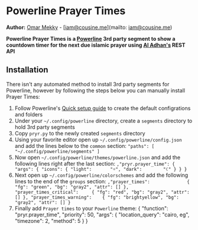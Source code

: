 Powerline Prayer Times
======================

**Author:** [Omar Mekky](http://cousine.me) - [iam@cousine.me](mailto: iam@cousine.me)

**Powerline Prayer Times is a [Powerline](https://github.com/powerline/powerline)
3rd party segment to show a countdown timer for the next due islamic prayer using
[Al Adhan's](http://aladhan.com) REST API**

Installation
------------

There isn't any automated method to install 3rd party segments for Powerline, however
by following the steps below you can manually install Prayer Times:

1. Follow Powerline's [Quick setup guide](https://powerline.readthedocs.org/en/master/configuration.html#quick-setup-guide) to create the default configrations and folders
2. Under your `~/.config/powerline` directory, create a `segments` directory to hold 3rd party segments
3. Copy `pryr.py` to the newly created `segments` directory
4. Using your favorite editor open up `~/.config/powerline/config.json` and add the lines below to the `common` section:
  `
  "paths": [
    "~/.config/powerline/segments"
  ]
  `
5. Now open `~/.config/powerline/themes/powerline.json` and add the following lines right after the last section:
  `
  ,"pryr.prayer_time": {
    "args": {
      "icons": {
        "light":       "☼",
        "dark":        "☾"
      }
    }
  }
  `
6. Next open up `~/.config/powerline/colorschemes` and add the following lines to the end of the `groups` section:
  `
  ,"prayer_times":              { "fg": "green", "bg": "gray2", "attr": [] },
  "prayer_times_critical":     { "fg": "red", "bg": "gray2", "attr": [] },
  "prayer_times_warning":    { "fg": "brightyellow", "bg": "gray2", "attr": [] }
  `
7. Finally add `Prayer times` to your `Powerline` theme:
  {
    "function": "pryr.prayer_time",
    "priority": 50,
    "args": {
      "location_query": "cairo, eg",
      "timezone": 2,
      "method": 5
    }
  }
